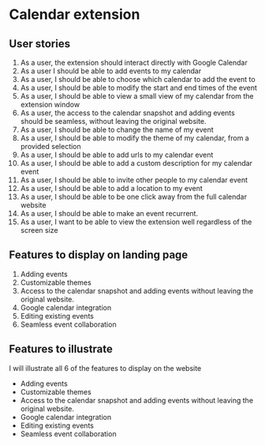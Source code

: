 # Calendar extension

## User stories

1. As a user, the extension should interact directly with Google Calendar
2. As a user I should be able to add events to my calendar
3. As a user, I should be able to choose which calendar to add the event to
4. As a user, I should be able to modify the start and end times of the event
5. As a user, I should be able to view a small view of my calendar from the extension window
6. As a user, the access to the calendar snapshot and adding events should be seamless, without leaving the original website.
7. As a user, I should be able to change the name of my event
8. As a user, I should be able to modify the theme of my calendar, from a provided selection
9. As a user, I should be able to add urls to my calendar event
10. As a user, I should be able to add a custom description for my calendar event
11. As a user, I should be able to invite other people to my calendar event
12. As a user, I should be able to add a location to my event
13. As a user, I should be able to be one click away from the full calendar website
14. As a user, I should be able to make an event recurrent.
15. As a user, I want to be able to view the extension well regardless of the screen size

## Features to display on landing page

1. Adding events
2. Customizable themes
3. Access to the calendar snapshot and adding events without leaving the original website.
4. Google calendar integration
5. Editing existing events
6. Seamless event collaboration

## Features to illustrate

I will illustrate all 6 of the features to display on the website

* Adding events
* Customizable themes
* Access to the calendar snapshot and adding events without leaving the original website.
* Google calendar integration
* Editing existing events
* Seamless event collaboration
